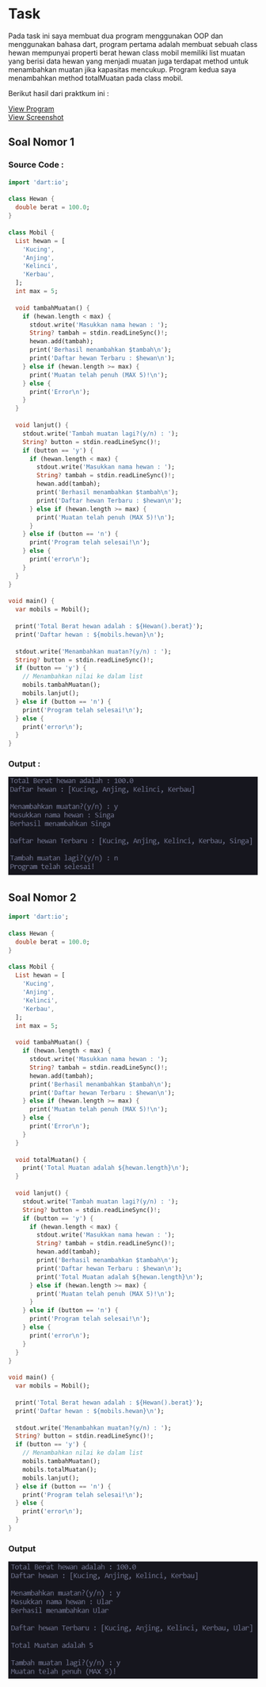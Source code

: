 # Task
Pada task ini saya membuat dua program menggunakan OOP dan menggunakan bahasa dart, program pertama adalah membuat sebuah class hewan mempunyai properti berat hewan class mobil memiliki list muatan yang berisi data hewan yang menjadi muatan juga terdapat method untuk menambahkan muatan jika kapasitas mencukup. Program kedua saya menambahkan method totalMuatan pada class mobil.

Berikut hasil dari praktkum ini :

[View Program](https://github.com/RohmanBenyRiyanto/flutter_rohman-beny-riyanto/tree/main/09_Dart%20Object%20Oriented%20Programming%201/praktikum/dart_object_oriented_programming_1)<br>
[View Screenshot](https://github.com/RohmanBenyRiyanto/flutter_rohman-beny-riyanto/tree/main/09_Dart%20Object%20Oriented%20Programming%201/screenshot)

## Soal Nomor 1

### Source Code :
```dart
import 'dart:io';

class Hewan {
  double berat = 100.0;
}

class Mobil {
  List hewan = [
    'Kucing',
    'Anjing',
    'Kelinci',
    'Kerbau',
  ];
  int max = 5;

  void tambahMuatan() {
    if (hewan.length < max) {
      stdout.write('Masukkan nama hewan : ');
      String? tambah = stdin.readLineSync()!;
      hewan.add(tambah);
      print('Berhasil menambahkan $tambah\n');
      print('Daftar hewan Terbaru : $hewan\n');
    } else if (hewan.length >= max) {
      print('Muatan telah penuh (MAX 5)!\n');
    } else {
      print('Error\n');
    }
  }

  void lanjut() {
    stdout.write('Tambah muatan lagi?(y/n) : ');
    String? button = stdin.readLineSync()!;
    if (button == 'y') {
      if (hewan.length < max) {
        stdout.write('Masukkan nama hewan : ');
        String? tambah = stdin.readLineSync()!;
        hewan.add(tambah);
        print('Berhasil menambahkan $tambah\n');
        print('Daftar hewan Terbaru : $hewan\n');
      } else if (hewan.length >= max) {
        print('Muatan telah penuh (MAX 5)!\n');
      }
    } else if (button == 'n') {
      print('Program telah selesai!\n');
    } else {
      print('error\n');
    }
  }
}

void main() {
  var mobils = Mobil();

  print('Total Berat hewan adalah : ${Hewan().berat}');
  print('Daftar hewan : ${mobils.hewan}\n');

  stdout.write('Menambahkan muatan?(y/n) : ');
  String? button = stdin.readLineSync()!;
  if (button == 'y') {
    // Menambahkan nilai ke dalam list
    mobils.tambahMuatan();
    mobils.lanjut();
  } else if (button == 'n') {
    print('Program telah selesai!\n');
  } else {
    print('error\n');
  }
}

```

### Output :
![image](https://github.com/RohmanBenyRiyanto/flutter_rohman-beny-riyanto/blob/main/09_Dart%20Object%20Oriented%20Programming%201/screenshot/Output%20Nomor%201.png)

## Soal Nomor 2

```dart
import 'dart:io';

class Hewan {
  double berat = 100.0;
}

class Mobil {
  List hewan = [
    'Kucing',
    'Anjing',
    'Kelinci',
    'Kerbau',
  ];
  int max = 5;

  void tambahMuatan() {
    if (hewan.length < max) {
      stdout.write('Masukkan nama hewan : ');
      String? tambah = stdin.readLineSync()!;
      hewan.add(tambah);
      print('Berhasil menambahkan $tambah\n');
      print('Daftar hewan Terbaru : $hewan\n');
    } else if (hewan.length >= max) {
      print('Muatan telah penuh (MAX 5)!\n');
    } else {
      print('Error\n');
    }
  }

  void totalMuatan() {
    print('Total Muatan adalah ${hewan.length}\n');
  }

  void lanjut() {
    stdout.write('Tambah muatan lagi?(y/n) : ');
    String? button = stdin.readLineSync()!;
    if (button == 'y') {
      if (hewan.length < max) {
        stdout.write('Masukkan nama hewan : ');
        String? tambah = stdin.readLineSync()!;
        hewan.add(tambah);
        print('Berhasil menambahkan $tambah\n');
        print('Daftar hewan Terbaru : $hewan\n');
        print('Total Muatan adalah ${hewan.length}\n');
      } else if (hewan.length >= max) {
        print('Muatan telah penuh (MAX 5)!\n');
      }
    } else if (button == 'n') {
      print('Program telah selesai!\n');
    } else {
      print('error\n');
    }
  }
}

void main() {
  var mobils = Mobil();

  print('Total Berat hewan adalah : ${Hewan().berat}');
  print('Daftar hewan : ${mobils.hewan}\n');

  stdout.write('Menambahkan muatan?(y/n) : ');
  String? button = stdin.readLineSync()!;
  if (button == 'y') {
    // Menambahkan nilai ke dalam list
    mobils.tambahMuatan();
    mobils.totalMuatan();
    mobils.lanjut();
  } else if (button == 'n') {
    print('Program telah selesai!\n');
  } else {
    print('error\n');
  }
}
```

### Output
![image](https://github.com/RohmanBenyRiyanto/flutter_rohman-beny-riyanto/blob/main/09_Dart%20Object%20Oriented%20Programming%201/screenshot/Output%20Nomor%202.png)